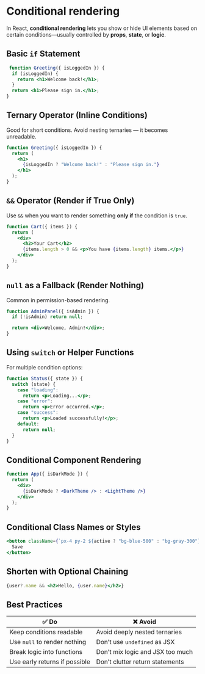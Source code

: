 # Conditional rendering

In React, **conditional rendering** lets you show or hide UI elements based on certain conditions—usually controlled by **props**, **state**, or **logic**.

## Basic `if` Statement

```jsx
 function Greeting({ isLoggedIn }) {
  if (isLoggedIn) {
    return <h1>Welcome back!</h1>;
  }
  return <h1>Please sign in.</h1>;
}

```

## Ternary Operator (Inline Conditions)

Good for short conditions. Avoid nesting ternaries — it becomes unreadable.

```jsx
function Greeting({ isLoggedIn }) {
  return (
    <h1>
      {isLoggedIn ? "Welcome back!" : "Please sign in."}
    </h1>
  );
}
```

## `&&` Operator (Render if True Only)

Use `&&` when you want to render something **only if** the condition is `true`.

```jsx
function Cart({ items }) {
  return (
    <div>
      <h2>Your Cart</h2>
      {items.length > 0 && <p>You have {items.length} items.</p>}
    </div>
  );
}
```

## `null` as a Fallback (Render Nothing)

Common in permission-based rendering.

```jsx
function AdminPanel({ isAdmin }) {
  if (!isAdmin) return null;

  return <div>Welcome, Admin!</div>;
}

```

## Using `switch` or Helper Functions

For multiple condition options:

```jsx
function Status({ state }) {
  switch (state) {
    case "loading":
      return <p>Loading...</p>;
    case "error":
      return <p>Error occurred.</p>;
    case "success":
      return <p>Loaded successfully!</p>;
    default:
      return null;
  }
}
```

## Conditional Component Rendering

```jsx
function App({ isDarkMode }) {
  return (
    <div>
      {isDarkMode ? <DarkTheme /> : <LightTheme />}
    </div>
  );
}
```

## Conditional Class Names or Styles

```jsx
<button className={`px-4 py-2 ${active ? "bg-blue-500" : "bg-gray-300"}`}>
  Save
</button>

```

## Shorten with Optional Chaining

```jsx
{user?.name && <h2>Hello, {user.name}</h2>}

```

## Best Practices

| ✅ Do | ❌ Avoid |
| --- | --- |
| Keep conditions readable | Avoid deeply nested ternaries |
| Use `null` to render nothing | Don’t use `undefined` as JSX |
| Break logic into functions | Don’t mix logic and JSX too much |
| Use early returns if possible | Don’t clutter return statements |